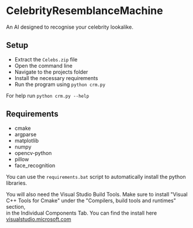 # CelebrityResemblanceMachine

An AI designed to recognise your celebrity lookalike.

## Setup

* Extract the `Celebs.zip` file
* Open the command line
* Navigate to the projects folder
* Install the necessary requirements
* Run the program using `python crm.py`

For help run `python crm.py --help`

## Requirements

* cmake
* argparse
* matplotlib
* numpy
* opencv-python
* pillow
* face_recognition

You can use the `requirements.bat` script to automatically install the python libraries.

You will also need the Visual Studio Build Tools.
Make sure to install "Visual C++ Tools for Cmake" under the "Compilers, build tools and runtimes" section,   
in the Individual Components Tab.
You can find the install here [visualstudio.microsoft.com](https://visualstudio.microsoft.com/downloads/#build-tools-for-visual-studio-2022)